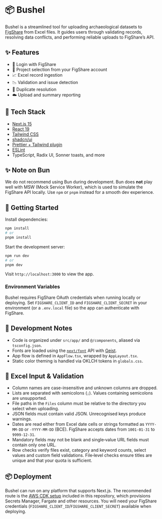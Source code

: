 # 📦 Bushel

Bushel is a streamlined tool for uploading archaeological datasets to [FigShare](https://figshare.com) from Excel files. It guides users through validating records, resolving data conflicts, and performing reliable uploads to FigShare’s API.

## ✨ Features

- 🔐 Login with FigShare
- 📂 Project selection from your FigShare account
- 📈 Excel record ingestion
- 📉 Validation and issue detection
- 🔄 Duplicate resolution
- ☁️ Upload and summary reporting

## 🧱 Tech Stack

- [Next.js 15](https://nextjs.org)
- [React 19](https://react.dev)
- [Tailwind CSS](https://tailwindcss.com)
- [shadcn/ui](https://ui.shadcn.com)
- [Prettier + Tailwind plugin](https://github.com/tailwindlabs/prettier-plugin-tailwindcss)
- [ESLint](https://nextjs.org/docs/app/building-your-application/linting)
- TypeScript, Radix UI, Sonner toasts, and more

## ✨ Note on Bun

We do not recommend using Bun during development. Bun does **not** play well with MSW (Mock Service Worker), which is used to simulate the FigShare API locally. Use `npm` or `pnpm` instead for a smooth dev experience.

## 🚀 Getting Started

Install dependencies:

```bash
npm install
# or
pnpm install
```

Start the development server:

```bash
npm run dev
# or
pnpm dev
```

Visit `http://localhost:3000` to view the app.

### Environment Variables

Bushel requires FigShare OAuth credentials when running locally or deploying. Set
`FIGSHARE_CLIENT_ID` and `FIGSHARE_CLIENT_SECRET` in your environment (or a
`.env.local` file) so the app can authenticate with FigShare.

## 🧪 Development Notes

- Code is organized under `src/app/` and `@/components`, aliased via `tsconfig.json`.
- Fonts are loaded using the [`next/font`](https://nextjs.org/docs/app/building-your-application/optimizing/fonts) API with [Geist](https://vercel.com/font).
- App flow is defined in `AppFlow.tsx`, wrapped by `AppLayout.tsx`.
- Static color theming is handled via OKLCH tokens in `globals.css`.

## 📑 Excel Input & Validation

- Column names are case-insensitive and unknown columns are dropped.
- Lists are separated with semicolons (`;`). Values containing semicolons are unsupported.
- File paths in the `Files` column must be relative to the directory you select when uploading.
- JSON fields must contain valid JSON. Unrecognised keys produce warnings.
- Dates are read either from Excel date cells or strings formatted as `YYYY-MM-DD` or `-YYYY-MM-DD` (BCE). FigShare accepts dates from `1001-01-31` to `9999-12-31`.
- Mandatory fields may not be blank and single‑value URL fields must contain only one URL.
- Row checks verify files exist, category and keyword counts, select values and custom field validations. File‑level checks ensure titles are unique and that your quota is sufficient.

## 📦 Deployment

Bushel can run on any platform that supports Next.js. The recommended route is the
[AWS CDK setup](aws_cdk/README.md) included in this repository, which provisions
Secrets Manager, Fargate and other resources. You will need your FigShare
credentials (`FIGSHARE_CLIENT_ID`/`FIGSHARE_CLIENT_SECRET`) available when deploying.

